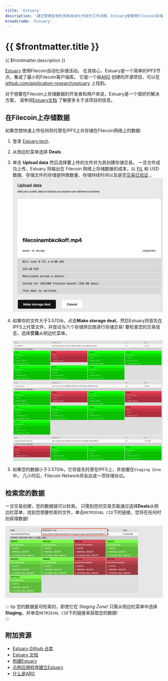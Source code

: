 ```yaml
---
title: 'Estuary'
description: '通过管理复制任务和自动化大部分工作流程，Estuary使使用Filecoin存储数据更简单，允许您继续构建应用程序  .'
breadcrumb: 'Estuary'
---
```


# {{ $frontmatter.title }}

{{ $frontmatter.description }}

[Estuary](https://estuary.tech) 使用Filecoin自动化存储活动。 在其核心，Estuary是一个简单的IPFS节点，集成了最小的Filecoin客户端库。 它是一个由[ARG](https://arg.protocol.ai/) 创建的开源项目，可以在[github.com/application-research/estuary](https://github.com/application-research/estuary) 上找到。  

对于想要在Filecoin上存储数据的开发者和用户来说，Estuary是一个很好的解决方案。 请参阅[Estuary文档](https://docs.estuary.tech) 了解更多关于该项目的信息。

## 在Filecoin上存储数据

如果您想快速上传任何将托管在IPFS上并存储在Filecoin网络上的数据:

1. 登录 [Estuary.tech](https://estuary.tech).
2. 从侧边栏菜单选择 **Deals** .
3. 单击 **Upload data** 然后选择要上传的文件并为其创建存储交易。 一旦文件成功上传，Estuary 将输出在 Filecoin 网络上存储数据的成本，以 [FIL](https://docs.filecoin.io/reference/glossary/#fil) 和 USD 数据、存储文件的存储提供商数量、存储持续时间以及是否[交易已验证](https://spec.filecoin.io/#section-algorithms.verified_clients) 。
   ![Estuary 下载文件成功](./images/estuary/estuary-upload.png)

4. 如果你的文件大于3.57Gib，点击**Make storage deal**，然后Estuary将首先在IPFS上托管文件，并尝试与六个存储供应商进行存储交易! 要检查您的交易信息，选择**交易**从侧边栏菜单。

    ![Estuary deals](./images/estuary/estuary-user-deal.png)

5. 如果您的数据小于3.57Gib，它将首先托管在IPFS上，并放置在`Staging Zone`中。 几小时后，Filecoin Network将会达成一项存储协议。

## 检索您的数据

一旦交易创建，您的数据就可以检索。 只需到您的交易页面通过选择**Deals**从侧边栏菜单，找到您想要检索的文件，单击`RETRIEVAL CID`下的链接，您将在任何时刻获得数据!

   ![Estuary 检索](./images/estuary/estuary-retrieve.png)

::: tip
您的数据是可检索的，即使它在 _Staging Zone_! 只需从侧边栏菜单中选择 **Staging**，并单击`RETRIEVAL CID`下的链接来获取您的数据!  
:::

## 附加资源

- [Estuary Github 仓库](https://github.com/application-research/estuary)
- [Estuary 文档](https://docs.estuary.tech)
- [构建Estuary](https://docs.filecoin.io/build/estuary/)
- [示例应用程序建立Estuary](https://github.com/application-research/estuary-www)
- [什么是ARG](https://arg.protocol.ai)


